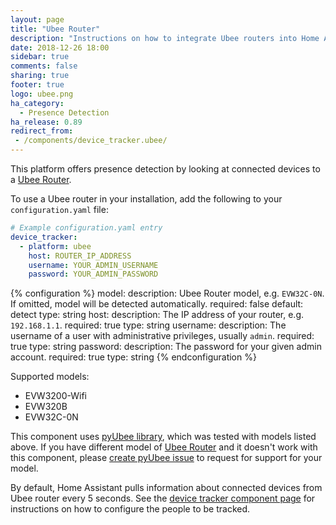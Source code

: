 ```yaml
---
layout: page
title: "Ubee Router"
description: "Instructions on how to integrate Ubee routers into Home Assistant."
date: 2018-12-26 18:00
sidebar: true
comments: false
sharing: true
footer: true
logo: ubee.png
ha_category:
  - Presence Detection
ha_release: 0.89
redirect_from:
 - /components/device_tracker.ubee/
---
```


This platform offers presence detection by looking at connected devices to a [Ubee Router](http://www.ubeeinteractive.com/products).

To use a Ubee router in your installation, add the following to your `configuration.yaml` file:

```yaml
# Example configuration.yaml entry
device_tracker:
  - platform: ubee
    host: ROUTER_IP_ADDRESS
    username: YOUR_ADMIN_USERNAME
    password: YOUR_ADMIN_PASSWORD
```

{% configuration %}
model:
  description: Ubee Router model, e.g. `EVW32C-0N`. If omitted, model will be detected automatically.
  required: false
  default: detect
  type: string
host:
  description: The IP address of your router, e.g. `192.168.1.1`.
  required: true
  type: string
username:
  description: The username of a user with administrative privileges, usually `admin`.
  required: true
  type: string
password:
  description: The password for your given admin account.
  required: true
  type: string
{% endconfiguration %}

Supported models:
- EVW3200-Wifi
- EVW320B
- EVW32C-0N

<p class='note info'>
This component uses <a href='https://github.com/mzdrale/pyubee'>pyUbee library</a>, which was tested with models listed above. If you have different model of <a href='http://www.ubeeinteractive.com/products'>Ubee Router</a> and it doesn't work with this component, please <a href='https://github.com/mzdrale/pyubee/issues/new'>create pyUbee issue</a> to request for support for your model.
</p>

By default, Home Assistant pulls information about connected devices from Ubee router every 5 seconds.
See the [device tracker component page](/components/device_tracker/) for instructions on how to configure the people to be tracked.
